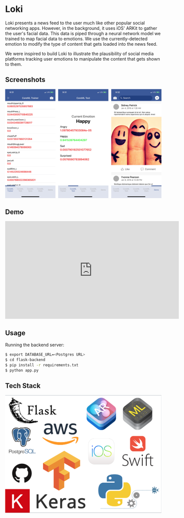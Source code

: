 # Loki

Loki presents a news feed to the user much like other popular social networking
apps. However, in the background, it uses iOS' ARKit to gather the user's facial
data. This data is piped through a neural network model we trained to map facial
data to emotions. We use the currently-detected emotion to modify the type of
content that gets loaded into the news feed.

We were inspired to build Loki to illustrate the plausibility of social media
platforms tracking user emotions to manipulate the content that gets shown to them.

## Screenshots

![Screenshots](images/loki-screenshots.png?raw=true "Screenshots")


## Demo

<iframe width="560" height="315" src="https://www.youtube.com/embed/yc8onq_Diak" frameborder="0" allow="autoplay; encrypted-media" allowfullscreen></iframe>

## Usage

Running the backend server:

```bash
$ export DATABASE_URL=<Postgres URL>
$ cd flask-backend
$ pip install -r requirements.txt
$ python app.py
```

## Tech Stack

![TechStack](images/nwHacks_Loki_Stack.png?raw=true "TechStack")
